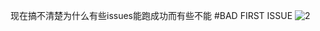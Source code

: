 现在搞不清楚为什么有些issues能跑成功而有些不能
#BAD FIRST ISSUE
![2](https://github.com/user-attachments/assets/07d4ea51-7e94-4afb-a80b-10e213298bec)
